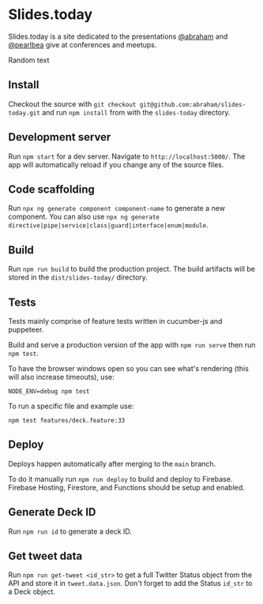 # Slides.today

Slides.today is a site dedicated to the presentations [@abraham](https://github.com/abraham) and [@pearlbea](https://github.com/pearlbea) give at conferences and meetups.

Random text

## Install

Checkout the source with `git checkout git@github.com:abraham/slides-today.git` and run `npm install` from with the `slides-today` directory.

## Development server

Run `npm start` for a dev server. Navigate to `http://localhost:5000/`. The app will automatically reload if you change any of the source files.

## Code scaffolding

Run `npx ng generate component component-name` to generate a new component. You can also use `npx ng generate directive|pipe|service|class|guard|interface|enum|module`.

## Build

Run `npm run build` to build the production project. The build artifacts will be stored in the `dist/slides-today/` directory.

## Tests

Tests mainly comprise of feature tests written in cucumber-js and puppeteer.

Build and serve a production version of the app with `npm run serve` then run `npm test`.

To have the browser windows open so you can see what's rendering (this will also increase timeouts), use:

    NODE_ENV=debug npm test

To run a specific file and example use:

    npm test features/deck.feature:33

## Deploy

Deploys happen automatically after merging to the `main` branch.

To do it manually run `npm run deploy` to build and deploy to Firebase. Firebase Hosting, Firestore, and Functions should be setup and enabled.

## Generate Deck ID

Run `npm run id` to generate a deck ID.

## Get tweet data

Run `npm run get-tweet <id_str>` to get a full Twitter Status object from the API and store it in `tweet.data.json`. Don't forget to add the Status `id_str` to a Deck object.
